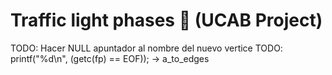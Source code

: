 # Traffic light phases :vertical_traffic_light: (UCAB Project)

TODO: Hacer NULL apuntador al nombre del nuevo vertice
TODO: printf("%d\n", (getc(fp) == EOF)); -> a_to_edges
